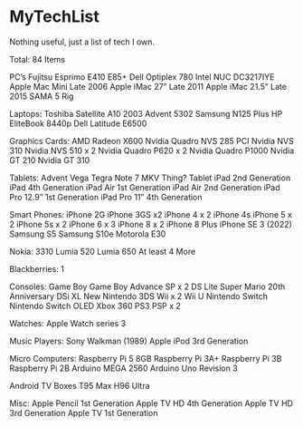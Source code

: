 # MyTechList
Nothing useful, just a list of tech I own.

Total: 84 Items

PC’s
Fujitsu Esprimo E410 E85+
Dell Optiplex 780
Intel NUC DC3217IYE
Apple Mac Mini Late 2006
Apple iMac 27” Late 2011
Apple iMac 21.5” Late 2015
SAMA 5 Rig

Laptops:
Toshiba Satellite A10 2003
Advent 5302
Samsung N125 Plus
HP EliteBook 8440p
Dell Latitude E6500

Graphics Cards:
AMD Radeon X600
Nvidia Quadro NVS 285 PCI
Nvidia NVS 310
Nvidia NVS 510 x 2
Nvidia Quadro P620 x 2
Nvidia Quadro P1000
Nvidia GT 210
Nvidia GT 310

Tablets:
Advent Vega Tegra Note 7
MKV Thing? Tablet
iPad 2nd Generation
iPad 4th Generation
iPad Air 1st Generation
iPad Air 2nd Generation
iPad Pro 12.9” 1st Generation
iPad Pro 11” 4th Generation

Smart Phones:
iPhone 2G
iPhone 3GS x2
iPhone 4 x 2
iPhone 4s
iPhone 5 x 2
iPhone 5s x 2
iPhone 6 x 3
iPhone 8 x 2
iPhone 8 Plus
iPhone SE 3 (2022)
Samsung S5
Samsung S10e
Motorola E30

Nokia:
3310
Lumia 520
Lumia 650
At least 4 More

Blackberries: 1

Consoles:
Game Boy
Game Boy Advance SP x 2
DS Lite
Super Mario 20th Anniversary DSi XL
New Nintendo 3DS
Wii x 2
Wii U
Nintendo Switch
Nintendo Switch OLED
Xbox 360
PS3
PSP x 2

Watches:
Apple Watch series 3

Music Players:
Sony Walkman (1989)
Apple iPod 3rd Generation

Micro Computers:
Raspberry Pi 5 8GB
Raspberry Pi 3A+
Raspberry Pi 3B
Raspberry Pi 2B 
Arduino MEGA 2560
Arduino Uno Revision 3

Android TV Boxes
T95 Max
H96 Ultra

Misc:
Apple Pencil 1st Generation
Apple TV HD 4th Generation
Apple TV HD 3rd Generation
Apple TV 1st Generation
